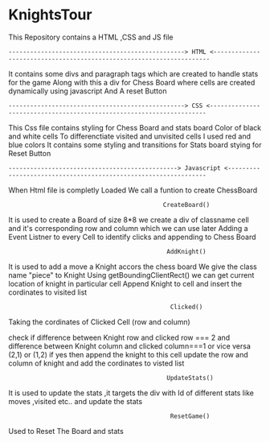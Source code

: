 # KnightsTour


This Repository contains a HTML ,CSS and JS file

    -------------------------------------------------> HTML <---------------------------------------------------------------------

It contains some divs and paragraph tags which are created to handle stats for the game
Along with this a div for Chess Board where cells are created dynamically using javascript
And A reset Button

    -------------------------------------------------> CSS <---------------------------------------------------------------------

This Css file contains styling for Chess Board and stats board 
Color of black and white cells 
To differenctiate visited and unvisited cells I used red and blue colors
It contains some styling and transitions for Stats board 
stying for Reset Button

    -----------------------------------------------> Javascript <----------------------------------------------------------------

When Html file is completly Loaded We call a funtion to create ChessBoard

                                               CreateBoard()
It is used to create a Board of size 8*8
we create a div of classname cell and it's corresponding row and column which we can use later 
Adding a Event Listner to every Cell to identify clicks and appending to Chess Board

                                                AddKnight()
It is used to add a move a Knight accors the chess board
We give the class name "piece" to Knight 
Using getBoundingClientRect() we can get current location of knight in particular cell
Append Knight to cell and insert the cordinates to visited list

                                                 Clicked()
Taking the cordinates of Clicked Cell (row and column)

check if difference between Knight row and clicked row === 2 and difference between Knight column and clicked column===1 or vice versa (2,1) or (1,2) 
if yes then append the knight to this cell 
update the row and column of knight and add the cordinates to visted list

                                                UpdateStats()
It is used to update the stats ,it targets the div with Id of different stats like moves ,visited etc.. and update the stats

                                                 ResetGame()
Used to Reset The Board and stats
